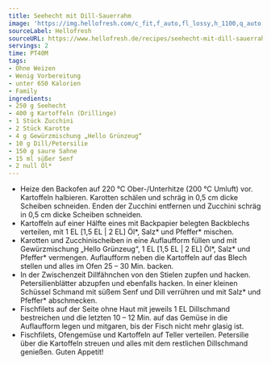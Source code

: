 ```yaml
---
title: Seehecht mit Dill-Sauerrahm
image: 'https://img.hellofresh.com/c_fit,f_auto,fl_lossy,h_1100,q_auto,w_2600/hellofresh_s3/image/seehecht-mit-dill-sauerrahm-455aee90.jpg'
sourceLabel: Hellofresh
sourceURL: https://www.hellofresh.de/recipes/seehecht-mit-dill-sauerrahm-62d69f7538ac3f36f602a92f
servings: 2
time: PT40M
tags:
- Ohne Weizen
- Wenig Vorbereitung
- unter 650 Kalorien
- Family
ingredients:
- 250 g Seehecht
- 400 g Kartoffeln (Drillinge)
- 1 Stück Zucchini
- 2 Stück Karotte
- 4 g Gewürzmischung „Hello Grünzeug“
- 10 g Dill/Petersilie
- 150 g saure Sahne
- 15 ml süßer Senf
- 2 null Öl*
---
```


- Heize den Backofen auf 220 °C Ober-/Unterhitze (200 °C Umluft) vor. Kartoffeln halbieren. Karotten schälen und schräg in 0,5 cm dicke Scheiben schneiden. Enden der Zucchini entfernen und Zucchini schräg in 0,5 cm dicke Scheiben schneiden.
- Kartoffeln auf einer Hälfte eines mit Backpapier belegten Backblechs verteilen, mit 1 EL [1,5 EL | 2 EL] Öl\*, Salz\* und Pfeffer\* mischen.
- Karotten und Zucchinischeiben in eine Auflaufform füllen und mit Gewürzmischung „Hello Grünzeug“, 1 EL [1,5 EL | 2 EL] Öl\*, Salz\* und Pfeffer\* vermengen. Auflaufform neben die Kartoffeln auf das Blech stellen und alles im Ofen 25 – 30 Min. backen.
- In der Zwischenzeit Dillfähnchen von den Stielen zupfen und hacken. Petersilienblätter abzupfen und ebenfalls hacken. In einer kleinen Schüssel Schmand mit süßem Senf und Dill verrühren und mit Salz\* und Pfeffer\* abschmecken.
- Fischfilets auf der Seite ohne Haut mit jeweils 1 EL Dillschmand bestreichen und die letzten 10 – 12 Min. auf das Gemüse in die Auflaufform legen und mitgaren, bis der Fisch nicht mehr glasig ist.
- Fischfilets, Ofengemüse und Kartoffeln auf Teller verteilen. Petersilie über die Kartoffeln streuen und alles mit dem restlichen Dillschmand genießen. Guten Appetit!
